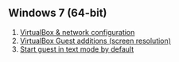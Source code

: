 ## Windows 7  (64-bit)

1. [VirtualBox & network configuration](01-network.md)
2. [VirtualBox Guest additions (screen resolution)](02-screen-resolution.md)
3. [Start guest in text mode by default](03-text-mode-default.md)

